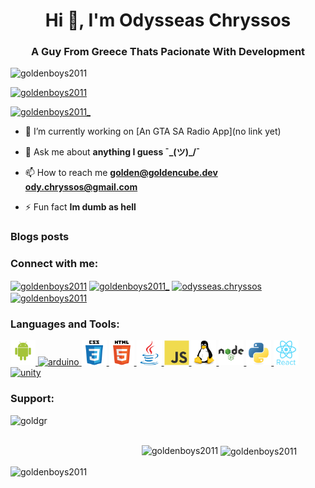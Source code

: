 <h1 align="center">Hi 👋, I'm Odysseas Chryssos</h1>
<h3 align="center">A Guy From Greece Thats Pacionate With Development</h3>

<p align="left"> <img src="https://komarev.com/ghpvc/?username=goldenboys2011&label=Profile%20views&color=0e75b6&style=flat" alt="goldenboys2011" /> </p>

<p align="left"> <a href="https://github.com/ryo-ma/github-profile-trophy"><img src="https://github-profile-trophy.vercel.app/?username=goldenboys2011" alt="goldenboys2011" /></a> </p>

<p align="left"> <a href="https://twitter.com/goldenboys2011_" target="blank"><img src="https://img.shields.io/twitter/follow/goldenboys2011_?logo=twitter&style=for-the-badge" alt="goldenboys2011_" /></a> </p>

- 🔭 I’m currently working on [An GTA SA Radio App](no link yet)

- 💬 Ask me about **anything I guess ¯\_(ツ)_/¯**

- 📫 How to reach me **golden@goldencube.dev ody.chryssos@gmail.com**

- ⚡ Fun fact **Im dumb as hell**

### Blogs posts
<!-- BLOG-POST-LIST:START -->
<!-- BLOG-POST-LIST:END -->

<h3 align="left">Connect with me:</h3>
<p align="left">
<a href="https://dev.to/goldenboys2011" target="blank"><img align="center" src="https://raw.githubusercontent.com/rahuldkjain/github-profile-readme-generator/master/src/images/icons/Social/devto.svg" alt="goldenboys2011" height="30" width="40" /></a>
<a href="https://twitter.com/goldenboys2011_" target="blank"><img align="center" src="https://raw.githubusercontent.com/rahuldkjain/github-profile-readme-generator/master/src/images/icons/Social/twitter.svg" alt="goldenboys2011_" height="30" width="40" /></a>
<a href="https://instagram.com/odysseas.chryssos" target="blank"><img align="center" src="https://raw.githubusercontent.com/rahuldkjain/github-profile-readme-generator/master/src/images/icons/Social/instagram.svg" alt="odysseas.chryssos" height="30" width="40" /></a>
<a href="https://www.youtube.com/c/goldenboys2011" target="blank"><img align="center" src="https://raw.githubusercontent.com/rahuldkjain/github-profile-readme-generator/master/src/images/icons/Social/youtube.svg" alt="goldenboys2011" height="30" width="40" /></a>
</p>

<h3 align="left">Languages and Tools:</h3>
<p align="left"> <a href="https://developer.android.com" target="_blank" rel="noreferrer"> <img src="https://raw.githubusercontent.com/devicons/devicon/master/icons/android/android-original-wordmark.svg" alt="android" width="40" height="40"/> </a> <a href="https://www.arduino.cc/" target="_blank" rel="noreferrer"> <img src="https://cdn.worldvectorlogo.com/logos/arduino-1.svg" alt="arduino" width="40" height="40"/> </a> <a href="https://www.w3schools.com/css/" target="_blank" rel="noreferrer"> <img src="https://raw.githubusercontent.com/devicons/devicon/master/icons/css3/css3-original-wordmark.svg" alt="css3" width="40" height="40"/> </a> <a href="https://www.w3.org/html/" target="_blank" rel="noreferrer"> <img src="https://raw.githubusercontent.com/devicons/devicon/master/icons/html5/html5-original-wordmark.svg" alt="html5" width="40" height="40"/> </a> <a href="https://www.java.com" target="_blank" rel="noreferrer"> <img src="https://raw.githubusercontent.com/devicons/devicon/master/icons/java/java-original.svg" alt="java" width="40" height="40"/> </a> <a href="https://developer.mozilla.org/en-US/docs/Web/JavaScript" target="_blank" rel="noreferrer"> <img src="https://raw.githubusercontent.com/devicons/devicon/master/icons/javascript/javascript-original.svg" alt="javascript" width="40" height="40"/> </a> <a href="https://www.linux.org/" target="_blank" rel="noreferrer"> <img src="https://raw.githubusercontent.com/devicons/devicon/master/icons/linux/linux-original.svg" alt="linux" width="40" height="40"/> </a> <a href="https://nodejs.org" target="_blank" rel="noreferrer"> <img src="https://raw.githubusercontent.com/devicons/devicon/master/icons/nodejs/nodejs-original-wordmark.svg" alt="nodejs" width="40" height="40"/> </a> <a href="https://www.python.org" target="_blank" rel="noreferrer"> <img src="https://raw.githubusercontent.com/devicons/devicon/master/icons/python/python-original.svg" alt="python" width="40" height="40"/> </a> <a href="https://reactjs.org/" target="_blank" rel="noreferrer"> <img src="https://raw.githubusercontent.com/devicons/devicon/master/icons/react/react-original-wordmark.svg" alt="react" width="40" height="40"/> </a> <a href="https://unity.com/" target="_blank" rel="noreferrer"> <img src="https://www.vectorlogo.zone/logos/unity3d/unity3d-icon.svg" alt="unity" width="40" height="40"/> </a> </p>

<h3 align="left">Support:</h3>
<p><a href="https://ko-fi.com/goldgr"> <img align="left" src="https://cdn.ko-fi.com/cdn/kofi3.png?v=3" height="50" width="210" alt="goldgr" /></a></p><br><br>

<p><img align="left" src="https://github-readme-stats.vercel.app/api/top-langs?username=goldenboys2011&show_icons=true&locale=en&layout=compact" alt="goldenboys2011" /></p>

<p>&nbsp;<img align="center" src="https://github-readme-stats.vercel.app/api?username=goldenboys2011&show_icons=true&locale=en" alt="goldenboys2011" /></p>

<p><img align="center" src="https://github-readme-streak-stats.herokuapp.com/?user=goldenboys2011&" alt="goldenboys2011" /></p>
